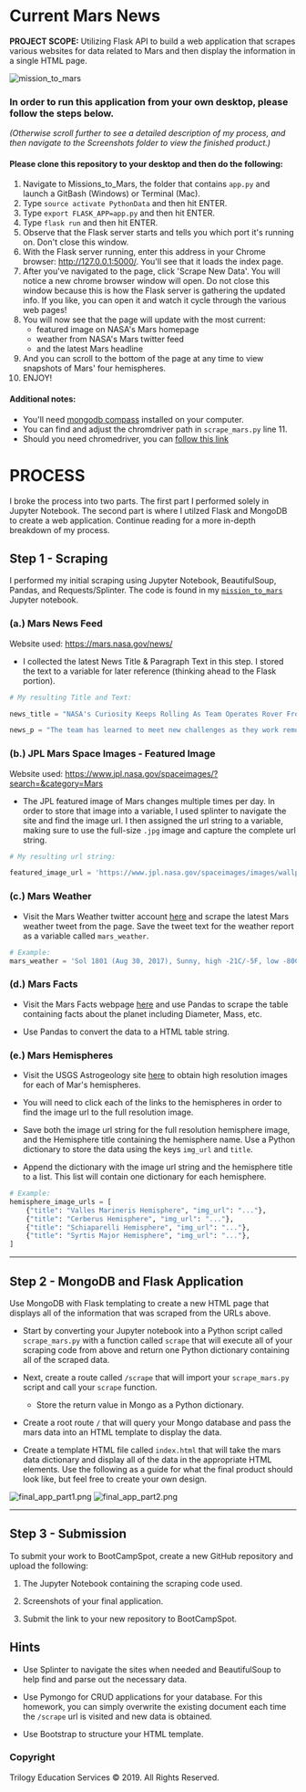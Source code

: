 # Current Mars News
<b>PROJECT SCOPE:</b> Utilizing Flask API to build a web application that scrapes various websites for data related to Mars and then display the information in a single HTML page.

![mission_to_mars](Images/mission_to_mars.png)

### In order to run this application from your own desktop, please follow the steps below. 
*(Otherwise scroll further to see a detailed description of my process, and then navigate to the Screenshots folder to view the finished product.)*

#### Please clone this repository to your desktop and then do the following:    
1. Navigate to Missions_to_Mars, the folder that contains ``app.py`` and launch a GitBash (Windows) or Terminal (Mac). 
2. Type ``source activate PythonData`` and then hit ENTER.
3. Type ``export FLASK_APP=app.py`` and then hit ENTER.  
4. Type ``flask run`` and then hit ENTER.      
5. Observe that the Flask server starts and tells you which port it's running on. Don't close this window.     
6. With the Flask server running, enter this address in your Chrome browser: http://127.0.0.1:5000/. You'll see that it loads the index page.      
7. After you've navigated to the page, click 'Scrape New Data'. You will notice a new chrome browser window will open.  Do not close this window because this is how the Flask server is gathering the updated info. If you like, you can open it and watch it cycle through the various web pages!
8. You will now see that the page will update with the most current:  
      + featured image on NASA's Mars homepage     
      + weather from NASA's Mars twitter feed  
      + and the latest Mars headline     
9. And you can scroll to the bottom of the page at any time to view snapshots of Mars' four hemispheres.     
10. ENJOY!

#### Additional notes:
* You'll need [mongodb compass](https://www.mongodb.com/products/compass) installed on your computer. 
* You can find and adjust the chromdriver path in ``scrape_mars.py`` line 11.   
* Should you need chromedriver, you can [follow this link](https://sites.google.com/a/chromium.org/chromedriver/downloads)




# PROCESS
I broke the process into two parts.  The first part I performed solely in Jupyter Notebook.  The second part is where I utilzed Flask and MongoDB to create a web application. Continue reading for a more in-depth breakdown of my process.



## Step 1 - Scraping

I performed my initial scraping using Jupyter Notebook, BeautifulSoup, Pandas, and Requests/Splinter.  The code is found in my [`mission_to_mars`](https://github.com/VallieTracy/NASA-Scraping/blob/master/Missions_to_Mars/mission_to_mars.ipynb) Jupyter notebook.

### (a.) Mars News Feed     

Website used: https://mars.nasa.gov/news/

* I collected the latest News Title & Paragraph Text in this step.  I stored the text to a variable for later reference (thinking ahead to the Flask portion).
```python
# My resulting Title and Text:

news_title = "NASA's Curiosity Keeps Rolling As Team Operates Rover From Home"

news_p = "The team has learned to meet new challenges as they work remotely on the Mars mission."
```

### (b.) JPL Mars Space Images - Featured Image     

Website used: https://www.jpl.nasa.gov/spaceimages/?search=&category=Mars

* The JPL featured image of Mars changes multiple times per day.  In order to store that image into a variable, I used splinter to navigate the site and find the image url.  I then assigned the url string to a variable, making sure to use the full-size `.jpg` image and capture the complete url string.

```python
# My resulting url string:

featured_image_url = 'https://www.jpl.nasa.gov/spaceimages/images/wallpaper/PIA16565-1920x1200.jpg'
```

### (c.) Mars Weather

* Visit the Mars Weather twitter account [here](https://twitter.com/marswxreport?lang=en) and scrape the latest Mars weather tweet from the page. Save the tweet text for the weather report as a variable called `mars_weather`.

```python
# Example:
mars_weather = 'Sol 1801 (Aug 30, 2017), Sunny, high -21C/-5F, low -80C/-112F, pressure at 8.82 hPa, daylight 06:09-17:55'
```

### (d.) Mars Facts

* Visit the Mars Facts webpage [here](https://space-facts.com/mars/) and use Pandas to scrape the table containing facts about the planet including Diameter, Mass, etc.

* Use Pandas to convert the data to a HTML table string.

### (e.) Mars Hemispheres

* Visit the USGS Astrogeology site [here](https://astrogeology.usgs.gov/search/results?q=hemisphere+enhanced&k1=target&v1=Mars) to obtain high resolution images for each of Mar's hemispheres.

* You will need to click each of the links to the hemispheres in order to find the image url to the full resolution image.

* Save both the image url string for the full resolution hemisphere image, and the Hemisphere title containing the hemisphere name. Use a Python dictionary to store the data using the keys `img_url` and `title`.

* Append the dictionary with the image url string and the hemisphere title to a list. This list will contain one dictionary for each hemisphere.

```python
# Example:
hemisphere_image_urls = [
    {"title": "Valles Marineris Hemisphere", "img_url": "..."},
    {"title": "Cerberus Hemisphere", "img_url": "..."},
    {"title": "Schiaparelli Hemisphere", "img_url": "..."},
    {"title": "Syrtis Major Hemisphere", "img_url": "..."},
]
```

- - -

## Step 2 - MongoDB and Flask Application

Use MongoDB with Flask templating to create a new HTML page that displays all of the information that was scraped from the URLs above.

* Start by converting your Jupyter notebook into a Python script called `scrape_mars.py` with a function called `scrape` that will execute all of your scraping code from above and return one Python dictionary containing all of the scraped data.

* Next, create a route called `/scrape` that will import your `scrape_mars.py` script and call your `scrape` function.

  * Store the return value in Mongo as a Python dictionary.

* Create a root route `/` that will query your Mongo database and pass the mars data into an HTML template to display the data.

* Create a template HTML file called `index.html` that will take the mars data dictionary and display all of the data in the appropriate HTML elements. Use the following as a guide for what the final product should look like, but feel free to create your own design.

![final_app_part1.png](Images/final_app_part1.png)
![final_app_part2.png](Images/final_app_part2.png)

- - -

## Step 3 - Submission

To submit your work to BootCampSpot, create a new GitHub repository and upload the following:

1. The Jupyter Notebook containing the scraping code used.

2. Screenshots of your final application.

3. Submit the link to your new repository to BootCampSpot.

## Hints

* Use Splinter to navigate the sites when needed and BeautifulSoup to help find and parse out the necessary data.

* Use Pymongo for CRUD applications for your database. For this homework, you can simply overwrite the existing document each time the `/scrape` url is visited and new data is obtained.

* Use Bootstrap to structure your HTML template.

### Copyright

Trilogy Education Services © 2019. All Rights Reserved.

